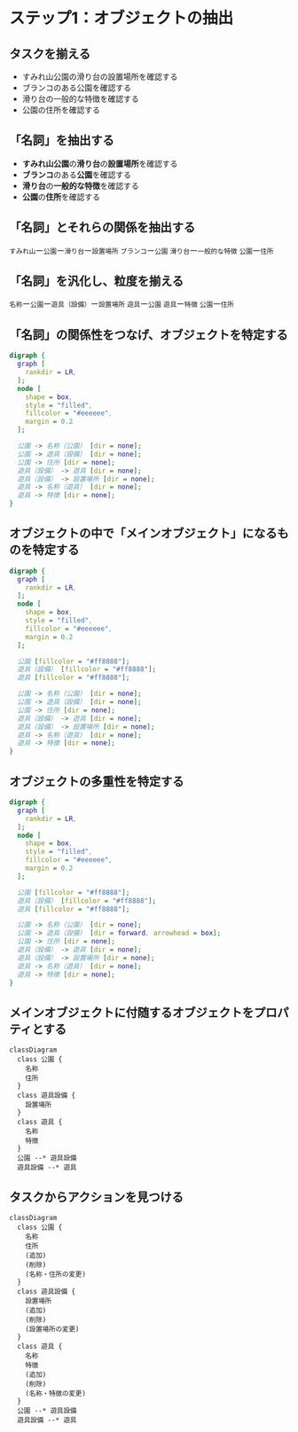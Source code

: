 # ステップ1：オブジェクトの抽出

## タスクを揃える
- すみれ山公園の滑り台の設置場所を確認する
- ブランコのある公園を確認する
- 滑り台の一般的な特徴を確認する
- 公園の住所を確認する


## 「名詞」を抽出する
- **すみれ山公園**の**滑り台**の**設置場所**を確認する
- **ブランコ**のある**公園**を確認する
- **滑り台**の**一般的な特徴**を確認する
- **公園**の**住所**を確認する


## 「名詞」とそれらの関係を抽出する
``すみれ山``ー``公園``ー``滑り台``ー``設置場所``
``ブランコ``ー``公園``
``滑り台``ー``一般的な特徴``
``公園``ー``住所``


## 「名詞」を汎化し、粒度を揃える
``名称``ー``公園``ー``遊具（設備）``ー``設置場所``
``遊具``ー``公園``
``遊具``ー``特徴``
``公園``ー``住所``


## 「名詞」の関係性をつなげ、オブジェクトを特定する
```dot
digraph {
  graph [
    rankdir = LR,
  ];
  node [
    shape = box,
    style = "filled",
    fillcolor = "#eeeeee",
    margin = 0.2
  ];

  公園 -> 名称（公園） [dir = none];
  公園 -> 遊具（設備） [dir = none];
  公園 -> 住所 [dir = none];
  遊具（設備） -> 遊具 [dir = none];
  遊具（設備） -> 設置場所 [dir = none];
  遊具 -> 名称（遊具） [dir = none];
  遊具 -> 特徴 [dir = none];
}
```


## オブジェクトの中で「メインオブジェクト」になるものを特定する
```dot
digraph {
  graph [
    rankdir = LR,
  ];
  node [
    shape = box,
    style = "filled",
    fillcolor = "#eeeeee",
    margin = 0.2
  ];

  公園 [fillcolor = "#ff8888"];
  遊具（設備） [fillcolor = "#ff8888"];
  遊具 [fillcolor = "#ff8888"];

  公園 -> 名称（公園） [dir = none];
  公園 -> 遊具（設備） [dir = none];
  公園 -> 住所 [dir = none];
  遊具（設備） -> 遊具 [dir = none];
  遊具（設備） -> 設置場所 [dir = none];
  遊具 -> 名称（遊具） [dir = none];
  遊具 -> 特徴 [dir = none];
}
```


## オブジェクトの多重性を特定する
```dot
digraph {
  graph [
    rankdir = LR,
  ];
  node [
    shape = box,
    style = "filled",
    fillcolor = "#eeeeee",
    margin = 0.2
  ];

  公園 [fillcolor = "#ff8888"];
  遊具（設備） [fillcolor = "#ff8888"];
  遊具 [fillcolor = "#ff8888"];

  公園 -> 名称（公園） [dir = none];
  公園 -> 遊具（設備） [dir = forward, arrowhead = box];
  公園 -> 住所 [dir = none];
  遊具（設備） -> 遊具 [dir = none];
  遊具（設備） -> 設置場所 [dir = none];
  遊具 -> 名称（遊具） [dir = none];
  遊具 -> 特徴 [dir = none];
}
```


## メインオブジェクトに付随するオブジェクトをプロパティとする
```mermaid
classDiagram
  class 公園 {
    名称
    住所
  }
  class 遊具設備 {
    設置場所
  }
  class 遊具 {
    名称
    特徴
  }
  公園 --* 遊具設備
  遊具設備 --* 遊具
```


## タスクからアクションを見つける
```mermaid
classDiagram
  class 公園 {
    名称
    住所
    (追加)
    (削除)
    (名称・住所の変更)
  }
  class 遊具設備 {
    設置場所
    (追加)
    (削除)
    (設置場所の変更)
  }
  class 遊具 {
    名称
    特徴
    (追加)
    (削除)
    (名称・特徴の変更)
  }
  公園 --* 遊具設備
  遊具設備 --* 遊具
```
